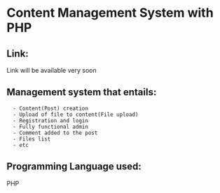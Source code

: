# Content Management System with PHP

## Link:

Link will be available very soon

## Management system that entails:
```
  - Content(Post) creation
  - Upload of file to content(File upload)
  - Registration and login
  - Fully functional admin 
  - Comment added to the post
  - Files list 
  - etc
```

## Programming Language used: 

PHP
